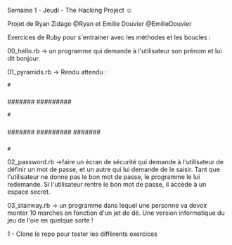 Semaine 1 - Jeudi - The Hacking Project ☺ 

Projet de Ryan Zidago @Ryan et Emilie Douvier @EmilieDouvier

Exercices de Ruby pour s'entrainer avec les méthodes et les boucles : 

00_hello.rb -> un programme qui demande à l'utilisateur son prénom et lui dit bonjour.

01_pyramids.rb ->  Rendu attendu :

    #
   ###
  #####
 #######
#########

    #
   ###
  #####
 #######
#########
 #######
  #####
   ###
    #

02_password.rb ->faire un écran de sécurité qui demande à l'utilisateur de définir un mot de passe, et un autre qui lui demande de le saisir.
Tant que l'utilisateur ne donne pas le bon mot de passe, le programme le lui redemande.
Si l'utilisateur rentre le bon mot de passe, il accède à un espace secret.


03_stairway.rb -> un programme dans lequel une personne va devoir monter 10 marches en fonction d'un jet de dé. 
Une version informatique du jeu de l'oie en quelque sorte !

1 - Clone le repo pour tester les différents exercices 



